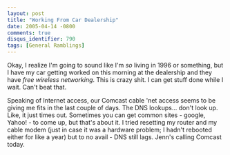 ```yaml
---
layout: post
title: "Working From Car Dealership"
date: 2005-04-14 -0800
comments: true
disqus_identifier: 790
tags: [General Ramblings]
---
```

Okay, I realize I'm going to sound like I'm *so* living in 1996 or
something, but I have my car getting worked on this morning at the
dealership and they have *free wireless networking*. This is crazy shit.
I can get stuff done while I wait. Can't beat that.
 
 Speaking of Internet access, our Comcast cable 'net access seems to be
giving me fits in the last couple of days. The DNS lookups... don't look
up. Like, it just times out. Sometimes you can get common sites -
google, Yahoo! - to come up, but that's about it. I tried resetting my
router and my cable modem (just in case it was a hardware problem; I
hadn't rebooted either for like a year) but to no avail - DNS still
lags. Jenn's calling Comcast today.

